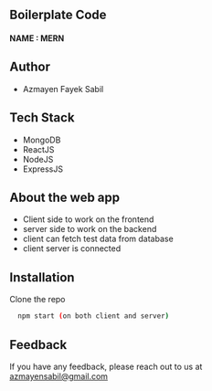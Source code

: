 
## Boilerplate Code


#### NAME : MERN



## Author

- Azmayen Fayek Sabil



## Tech Stack

- MongoDB
- ReactJS
- NodeJS
- ExpressJS

## About the web app
- Client side to work on the frontend
- server side to work on the backend
- client can fetch test data from database
- client server is connected


## Installation

Clone the repo

```bash
  npm start (on both client and server)
```

## Feedback

If you have any feedback, please reach out to us at azmayensabil@gmail.com



